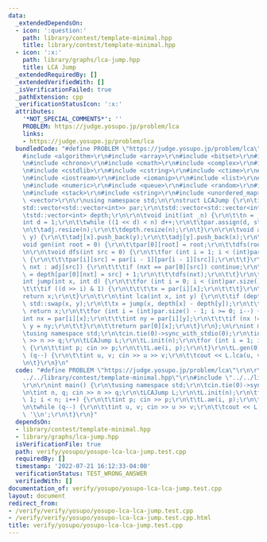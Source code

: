 ```yaml
---
data:
  _extendedDependsOn:
  - icon: ':question:'
    path: library/contest/template-minimal.hpp
    title: library/contest/template-minimal.hpp
  - icon: ':x:'
    path: library/graphs/lca-jump.hpp
    title: LCA Jump
  _extendedRequiredBy: []
  _extendedVerifiedWith: []
  _isVerificationFailed: true
  _pathExtension: cpp
  _verificationStatusIcon: ':x:'
  attributes:
    '*NOT_SPECIAL_COMMENTS*': ''
    PROBLEM: https://judge.yosupo.jp/problem/lca
    links:
    - https://judge.yosupo.jp/problem/lca
  bundledCode: "#define PROBLEM \"https://judge.yosupo.jp/problem/lca\"\r\n\r\n\r\n\
    #include <algorithm>\r\n#include <array>\r\n#include <bitset>\r\n#include <cassert>\r\
    \n#include <chrono>\r\n#include <cmath>\r\n#include <complex>\r\n#include <cstdio>\r\
    \n#include <cstdlib>\r\n#include <cstring>\r\n#include <ctime>\r\n#include <deque>\r\
    \n#include <iostream>\r\n#include <iomanip>\r\n#include <list>\r\n#include <map>\r\
    \n#include <numeric>\r\n#include <queue>\r\n#include <random>\r\n#include <set>\r\
    \n#include <stack>\r\n#include <string>\r\n#include <unordered_map>\r\n#include\
    \ <vector>\r\n\r\nusing namespace std;\n\r\nstruct LCAJump {\r\n\tint n;\r\n\t\
    std::vector<std::vector<int>> par;\r\n\tstd::vector<std::vector<int>> adj;\r\n\
    \tstd::vector<int> depth;\r\n\r\n\tvoid init(int _n) {\r\n\t\tn = _n;\r\n\t\t\
    int d = 1;\r\n\t\twhile ((1 << d) < n) d++;\r\n\t\tpar.assign(d, std::vector<int>(n));\r\
    \n\t\tadj.resize(n);\r\n\t\tdepth.resize(n);\r\n\t}\r\n\r\n\tvoid ae(int x, int\
    \ y) {\r\n\t\tadj[x].push_back(y);\r\n\t\tadj[y].push_back(x);\r\n\t}\r\n\r\n\t\
    void gen(int root = 0) {\r\n\t\tpar[0][root] = root;\r\n\t\tdfs(root);\r\n\t}\r\
    \n\r\n\tvoid dfs(int src = 0) {\r\n\t\tfor (int i = 1; i < (int)par.size(); i++)\
    \ {\r\n\t\t\tpar[i][src] = par[i - 1][par[i - 1][src]];\r\n\t\t}\r\n\t\tfor (int\
    \ nxt : adj[src]) {\r\n\t\t\tif (nxt == par[0][src]) continue;\r\n\t\t\tdepth[nxt]\
    \ = depth[par[0][nxt] = src] + 1;\r\n\t\t\tdfs(nxt);\r\n\t\t}\r\n\t}\r\n\r\n\t\
    int jump(int x, int d) {\r\n\t\tfor (int i = 0; i < (int)par.size(); i++) {\r\n\
    \t\t\tif ((d >> i) & 1) {\r\n\t\t\t\tx = par[i][x];\r\n\t\t\t}\r\n\t\t}\r\n\t\t\
    return x;\r\n\t}\r\n\t\r\n\tint lca(int x, int y) {\r\n\t\tif (depth[x] < depth[y])\
    \ std::swap(x, y);\r\n\t\tx = jump(x, depth[x] - depth[y]);\r\n\t\tif (x == y)\
    \ return x;\r\n\t\tfor (int i = (int)par.size() - 1; i >= 0; i--) {\r\n\t\t\t\
    int nx = par[i][x];\r\n\t\t\tint ny = par[i][y];\r\n\t\t\tif (nx != ny) x = nx,\
    \ y = ny;\r\n\t\t}\r\n\t\treturn par[0][x];\r\n\t}\r\n};\n\r\nint main() {\r\n\
    \tusing namespace std;\r\n\tcin.tie(0)->sync_with_stdio(0);\r\n\tint n, q; cin\
    \ >> n >> q;\r\n\tLCAJump L;\r\n\tL.init(n);\r\n\tfor (int i = 1; i < n; i++)\
    \ {\r\n\t\tint p; cin >> p;\r\n\t\tL.ae(i, p);\r\n\t}\r\n\tL.gen(0);\r\n\twhile\
    \ (q--) {\r\n\t\tint u, v; cin >> u >> v;\r\n\t\tcout << L.lca(u, v) << '\\n';\r\
    \n\t}\r\n}\n"
  code: "#define PROBLEM \"https://judge.yosupo.jp/problem/lca\"\r\n\r\n#include \"\
    ../../library/contest/template-minimal.hpp\"\r\n#include \"../../library/graphs/lca-jump.hpp\"\
    \r\n\r\nint main() {\r\n\tusing namespace std;\r\n\tcin.tie(0)->sync_with_stdio(0);\r\
    \n\tint n, q; cin >> n >> q;\r\n\tLCAJump L;\r\n\tL.init(n);\r\n\tfor (int i =\
    \ 1; i < n; i++) {\r\n\t\tint p; cin >> p;\r\n\t\tL.ae(i, p);\r\n\t}\r\n\tL.gen(0);\r\
    \n\twhile (q--) {\r\n\t\tint u, v; cin >> u >> v;\r\n\t\tcout << L.lca(u, v) <<\
    \ '\\n';\r\n\t}\r\n}"
  dependsOn:
  - library/contest/template-minimal.hpp
  - library/graphs/lca-jump.hpp
  isVerificationFile: true
  path: verify/yosupo/yosupo-lca-lca-jump.test.cpp
  requiredBy: []
  timestamp: '2022-07-21 16:12:33-04:00'
  verificationStatus: TEST_WRONG_ANSWER
  verifiedWith: []
documentation_of: verify/yosupo/yosupo-lca-lca-jump.test.cpp
layout: document
redirect_from:
- /verify/verify/yosupo/yosupo-lca-lca-jump.test.cpp
- /verify/verify/yosupo/yosupo-lca-lca-jump.test.cpp.html
title: verify/yosupo/yosupo-lca-lca-jump.test.cpp
---
```


